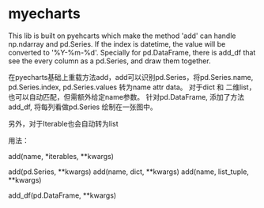 # myecharts
This lib is built on pyehcarts which make the method 'add' can handle np.ndarray and pd.Series. If the index is datetime, the value will be converted to '%Y-%m-%d'. Specially for pd.DataFrame, there is add_df that see the every column as a pd.Series, and draw them together.

在pyecharts基础上重载方法add，add可以识别pd.Series，将pd.Series.name, pd.Series.index, pd.Series.values 转为name attr data。
对于dict 和 二维list， 也可以自动匹配，但需额外给定name参数。
针对pd.DataFrame, 添加了方法add_df, 将每列看做pd.Series 绘制在一张图中。

另外，对于Iterable也会自动转为list

用法：

add(name, *iterables, **kwargs)

add(pd.Series, **kwargs)
add(name, dict, **kwargs)
add(name, list_tuple, **kwargs)

add_df(pd.DataFrame, **kwargs)
